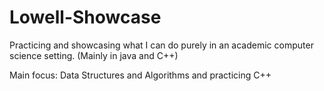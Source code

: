 # Lowell-Showcase
Practicing and showcasing what I can do purely in an academic computer science setting. (Mainly in java and C++)

Main focus: Data Structures and Algorithms and practicing C++
